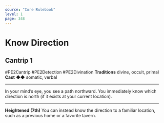 ```yaml
---
source: "Core Rulebook"
level: 1
page: 348
---
```


# Know Direction
## Cantrip 1
#PE2Cantrip #PE2Detection #PE2Divination 
**Traditions** divine, occult, primal
**Cast** ◆◆ somatic, verbal

-----
In your mind’s eye, you see a path northward. You immediately know which direction is north (if it exists at your current location). 

---
**Heightened (7th)** You can instead know the direction to a familiar location, such as a previous home or a favorite tavern.